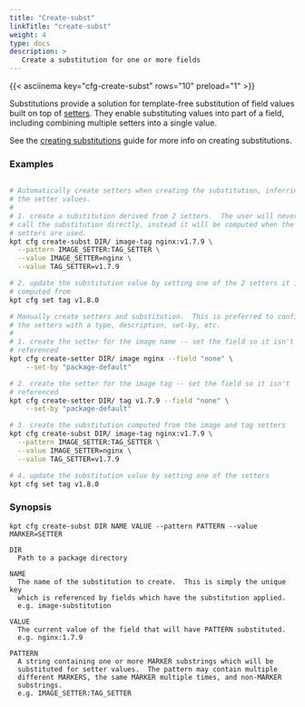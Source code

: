 ```yaml
---
title: "Create-subst"
linkTitle: "create-subst"
weight: 4
type: docs
description: >
   Create a substitution for one or more fields
---
```

<!--mdtogo:Short
    Create a substitution for one or more fields
-->

{{< asciinema key="cfg-create-subst" rows="10" preload="1" >}}

Substitutions provide a solution for template-free substitution of field values
built on top of [setters].  They enable substituting values into part of a
field, including combining multiple setters into a single value.

See the [creating substitutions] guide for more info on creating
substitutions.

### Examples
<!--mdtogo:Examples-->
```sh

# Automatically create setters when creating the substitution, inferring
# the setter values.
#
# 1. create a substitution derived from 2 setters.  The user will never
# call the substitution directly, instead it will be computed when the
# setters are used.
kpt cfg create-subst DIR/ image-tag nginx:v1.7.9 \
  --pattern IMAGE_SETTER:TAG_SETTER \
  --value IMAGE_SETTER=nginx \
  --value TAG_SETTER=v1.7.9

# 2. update the substitution value by setting one of the 2 setters it is
# computed from
kpt cfg set tag v1.8.0

# Manually create setters and substitution.  This is preferred to configure
# the setters with a type, description, set-by, etc.
#
# 1. create the setter for the image name -- set the field so it isn't
# referenced
kpt cfg create-setter DIR/ image nginx --field "none" \
    --set-by "package-default"

# 2. create the setter for the image tag -- set the field so it isn't
# referenced
kpt cfg create-setter DIR/ tag v1.7.9 --field "none" \
    --set-by "package-default"

# 3. create the substitution computed from the image and tag setters
kpt cfg create-subst DIR/ image-tag nginx:v1.7.9 \
  --pattern IMAGE_SETTER:TAG_SETTER \
  --value IMAGE_SETTER=nginx \
  --value TAG_SETTER=v1.7.9

# 4. update the substitution value by setting one of the setters
kpt cfg set tag v1.8.0
```
<!--mdtogo-->

### Synopsis
<!--mdtogo:Long-->
    kpt cfg create-subst DIR NAME VALUE --pattern PATTERN --value MARKER=SETTER

    DIR
      Path to a package directory

    NAME
      The name of the substitution to create.  This is simply the unique key
      which is referenced by fields which have the substitution applied.
      e.g. image-substitution

    VALUE
      The current value of the field that will have PATTERN substituted.
      e.g. nginx:1.7.9

    PATTERN
      A string containing one or more MARKER substrings which will be
      substituted for setter values.  The pattern may contain multiple
      different MARKERS, the same MARKER multiple times, and non-MARKER
      substrings.
      e.g. IMAGE_SETTER:TAG_SETTER
<!--mdtogo-->

[setters]: ../create-setter
[creating substitutions]: ../../../guides/producer/substitutions
